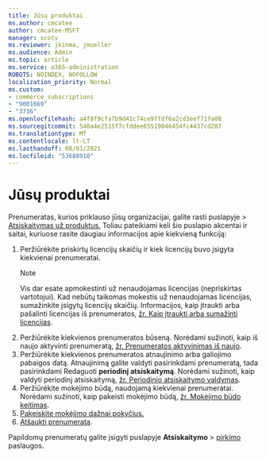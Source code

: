 ```yaml
---
title: Jūsų produktai
ms.author: cmcatee
author: cmcatee-MSFT
manager: scotv
ms.reviewer: jkinma, jmueller
ms.audience: Admin
ms.topic: article
ms.service: o365-administration
ROBOTS: NOINDEX, NOFOLLOW
localization_priority: Normal
ms.custom:
- commerce_subscriptions
- "9001669"
- "3736"
ms.openlocfilehash: a4f8f9cfa7b9d41c74ce9ffdf6a2cd3eef71fa08
ms.sourcegitcommit: 540a4e2515f7cfddee65519046454fc4437cd287
ms.translationtype: MT
ms.contentlocale: lt-LT
ms.lasthandoff: 08/01/2021
ms.locfileid: "53688910"
---
```

# <a name="your-products"></a>Jūsų produktai

Prenumeratas, kurios priklauso jūsų organizacijai, galite rasti puslapyje  >  [Atsiskaitymas už produktus.](https://go.microsoft.com/fwlink/p/?linkid=842054) Toliau pateikiami keli šio puslapio akcentai ir saitai, kuriuose rasite daugiau informacijos apie kiekvieną funkciją:

1. Peržiūrėkite priskirtų licencijų skaičių ir kiek licencijų buvo įsigyta kiekvienai prenumeratai.
    > [!NOTE]
    > Vis dar esate apmokestinti už nenaudojamas licencijas (nepriskirtas vartotojui). Kad nebūtų taikomas mokestis už nenaudojamas licencijas, sumažinkite įsigytų licencijų skaičių. Informacijos, kaip įtraukti arba pašalinti licencijas iš prenumeratos, [žr. Kaip įtraukti arba sumažinti licencijas](https://docs.microsoft.com/alchemyinsights/how-to-add-or-reduce-licenses).
2. Peržiūrėkite kiekvienos prenumeratos būseną. Norėdami sužinoti, kaip iš naujo aktyvinti prenumeratą, [žr. Prenumeratos aktyvinimas iš naujo](reactivate-your-subscription.md).
3. Peržiūrėkite kiekvienos prenumeratos atnaujinimo arba galiojimo pabaigos datą. Atnaujinimą galite valdyti pasirinkdami prenumeratą, tada pasirinkdami Redaguoti **periodinį atsiskaitymą**. Norėdami sužinoti, kaip valdyti periodinį atsiskaitymą, [žr. Periodinio atsiskaitymo valdymas](manage-auto-renewal.md).
4. Peržiūrėkite mokėjimo būdą, naudojamą kiekvienai prenumeratai. Norėdami sužinoti, kaip pakeisti mokėjimo būdą, [žr. Mokėjimo būdo keitimas](change-payment-method.md).
5. [Pakeiskite mokėjimo dažnai pokyčius.](change-how-often-you-pay.md)
6. [Atšaukti prenumeratą](https://go.microsoft.com/fwlink/?linkid=2119113).

Papildomų prenumeratų galite įsigyti puslapyje **Atsiskaitymo**  >  [pirkimo](https://go.microsoft.com/fwlink/p/?linkid=868433) paslaugos.